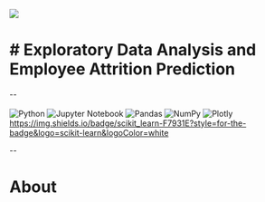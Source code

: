 <img src = 'https://www.teamly.com/blog/wp-content/uploads/2022/06/Types-of-Employee-Attrition-768x354.png'><br>
# # Exploratory Data Analysis and Employee Attrition Prediction
--<br><br>
![Python](https://img.shields.io/badge/python-3670A0?style=for-the-badge&logo=python&logoColor=ffdd54) ![Jupyter Notebook](https://img.shields.io/badge/jupyter-%23FA0F00.svg?style=for-the-badge&logo=jupyter&logoColor=white) ![Pandas](https://img.shields.io/badge/pandas-%23150458.svg?style=for-the-badge&logo=pandas&logoColor=white) ![NumPy](https://img.shields.io/badge/numpy-%23013243.svg?style=for-the-badge&logo=numpy&logoColor=white) ![Plotly](https://img.shields.io/badge/Plotly-%233F4F75.svg?style=for-the-badge&logo=plotly&logoColor=white) https://img.shields.io/badge/scikit_learn-F7931E?style=for-the-badge&logo=scikit-learn&logoColor=white<br>

--

# About 

